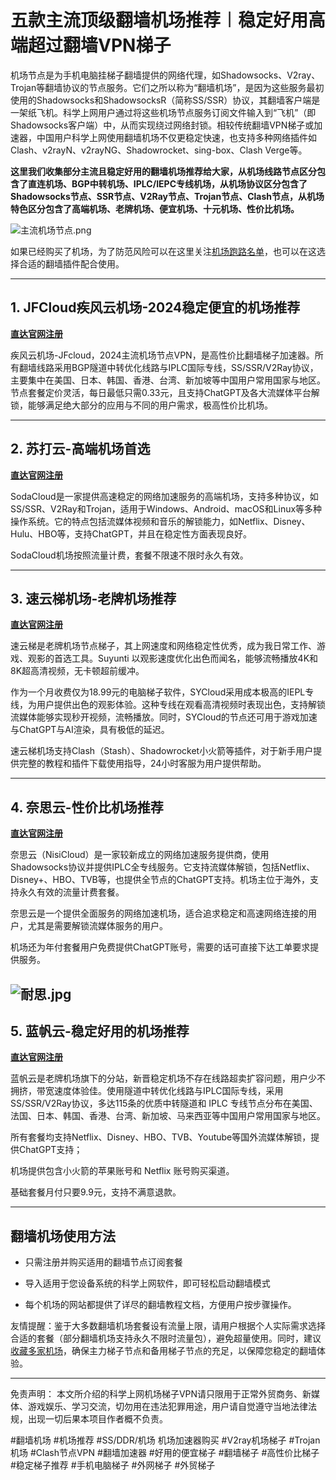 # 五款主流顶级翻墙机场推荐︱稳定好用高端超过翻墙VPN梯子

机场节点是为手机电脑挂梯子翻墙提供的网络代理，如Shadowsocks、V2ray、Trojan等翻墙协议的节点服务。它们之所以称为“翻墙机场”，是因为这些服务最初使用的Shadowsocks和ShadowsocksR（简称SS/SSR）协议，其翻墙客户端是一架纸飞机。科学上网用户通过将这些机场节点服务订阅文件输入到“飞机”（即Shadowsocks客户端）中，从而实现绕过网络封锁。相较传统翻墙VPN梯子或加速器，中国用户科学上网使用翻墙机场不仅更稳定快速，也支持多种网络插件如Clash、v2rayN、v2rayNG、Shadowrocket、sing-box、Clash Verge等。

**这里我们收集部分主流且稳定好用的翻墙机场推荐给大家，从机场线路节点区分包含了直连机场、BGP中转机场、IPLC/IEPC专线机场，从机场协议区分包含了Shadowsocks节点、SSR节点、V2Ray节点、Trojan节点、Clash节点，从机场特色区分包含了高端机场、老牌机场、便宜机场、十元机场、性价比机场。**

![主流机场节点.png](https://s2.loli.net/2024/02/26/fbKYRE6WNAZGzCj.png)

如果已经购买了机场，为了防范风险可以在这里关注[机场跑路名单](https://ihaoke.vip/%e6%9c%ba%e5%9c%ba%e8%b7%91%e8%b7%af/)，也可以在这选择合适的翻墙插件配合使用。

-----

## 1. JFCloud疾风云机场-2024稳定便宜的机场推荐
[**直达官网注册**](https://go.51tz.cc/jfcloud)

疾风云机场-JFcloud，2024主流机场节点VPN，是高性价比翻墙梯子加速器。所有翻墙线路采用BGP隧道中转优化线路与IPLC国际专线，SS/SSR/V2Ray协议，主要集中在美国、日本、韩国、香港、台湾、新加坡等中国用户常用国家与地区。节点套餐定价灵活，每日最低只需0.33元，且支持ChatGPT及各大流媒体平台解锁，能够满足绝大部分的应用与不同的用户需求，极高性价比机场。

-----

## 2. 苏打云-高端机场首选
[**直达官网注册**](https://go.51tz.cc/sodacloud)

SodaCloud是一家提供高速稳定的网络加速服务的高端机场，支持多种协议，如SS/SSR、V2Ray和Trojan，适用于Windows、Android、macOS和Linux等多种操作系统。它的特点包括流媒体视频和音乐的解锁能力，如Netflix、Disney、Hulu、HBO等，支持ChatGPT，并且在稳定性方面表现良好。

SodaCloud机场按照流量计费，套餐不限速不限时永久有效。


-----

## 3. 速云梯机场-老牌机场推荐
[**直达官网注册**](https://go.51tz.cc/sycloud)

速云梯是老牌机场节点梯子，其上网速度和网络稳定性优秀，成为我日常工作、游戏、观影的首选工具。Suyunti 以观影速度优化出色而闻名，能够流畅播放4K和8K超高清视频，无卡顿超前缓冲。

作为一个月收费仅为18.99元的电脑梯子软件，SYCloud采用成本极高的IEPL专线，为用户提供出色的观影体验。这种专线在观看高清视频时表现出色，支持解锁流媒体能够实现秒开视频，流畅播放。同时，SYCloud的节点还可用于游戏加速与ChatGPT与AI渲染，具有极低的延迟。

速云梯机场支持Clash（Stash）、Shadowrocket小火箭等插件，对于新手用户提供完整的教程和插件下载使用指导，24小时客服为用户提供帮助。


-----

## 4. 奈思云-性价比机场推荐
[**直达官网注册**](https://go.51tz.cc/nicecloud)

奈思云（NisiCloud）是一家较新成立的网络加速服务提供商，使用Shadowsocks协议并提供IPLC全专线服务。它支持流媒体解锁，包括Netflix、Disney+、HBO、TVB等，也提供全节点的ChatGPT支持。机场主位于海外，支持永久有效的流量计费套餐。

奈思云是一个提供全面服务的网络加速机场，适合追求稳定和高速网络连接的用户，尤其是需要解锁流媒体服务的用户。

机场还为年付套餐用户免费提供ChatGPT账号，需要的话可直接下达工单要求提供服务。

![耐思.jpg](https://s2.loli.net/2024/01/08/VmRF9CKAM67hzdE.jpg)
-----

## 5. 蓝帆云-稳定好用的机场推荐
[**直达官网注册**](https://go.51tz.cc/lanfan)

蓝帆云是老牌机场旗下的分站，新晋稳定机场不存在线路超卖扩容问题，用户少不拥挤，带宽速度体验佳。使用隧道中转优化线路与IPLC国际专线，采用SS/SSR/V2Ray协议，多达115条的优质中转隧道和 IPLC 专线节点分布在美国、法国、日本、韩国、香港、台湾、新加坡、马来西亚等中国用户常用国家与地区。

所有套餐均支持Netflix、Disney、HBO、TVB、Youtube等国外流媒体解锁，提供ChatGPT支持；

机场提供包含小火箭的苹果账号和 Netflix 账号购买渠道。

基础套餐月付只要9.9元，支持不满意退款。

-----

## 翻墙机场使用方法

- 只需注册并购买适用的翻墙节点订阅套餐
  
- 导入适用于您设备系统的科学上网软件，即可轻松启动翻墙模式

- 每个机场的网站都提供了详尽的翻墙教程文档，方便用户按步骤操作。

友情提醒：鉴于大多数翻墙机场套餐设有流量上限，请用户根据个人实际需求选择合适的套餐（部分翻墙机场支持永久不限时流量包），避免超量使用。同时，建议[收藏多家机场](https://studygolang.com/topics/16786)，确保主力梯子节点和备用梯子节点的充足，以保障您稳定的翻墙体验。

-----

免责声明： 本文所介绍的科学上网机场梯子VPN请只限用于正常外贸商务、新媒体、游戏娱乐、学习交流，切勿用在违法犯罪用途，用户请自觉遵守当地法律法规，出现一切后果本项目作者概不负责。

#翻墙机场 #机场推荐 #SS/DDR/机场 机场加速器购买 #V2ray机场梯子 #Trojan机场 #Clash节点VPN #翻墙加速器 #好用的便宜梯子 #翻墙梯子 #高性价比梯子 #稳定梯子推荐 #手机电脑梯子 #外网梯子 #外贸梯子
